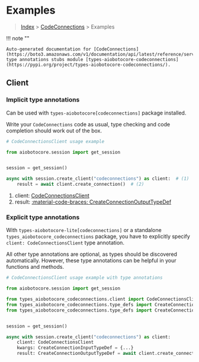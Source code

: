 # Examples

> [Index](../README.md) > [CodeConnections](./README.md) > Examples

!!! note ""

    Auto-generated documentation for [CodeConnections](https://boto3.amazonaws.com/v1/documentation/api/latest/reference/services/codeconnections.html#codeconnections)
    type annotations stubs module [types-aiobotocore-codeconnections](https://pypi.org/project/types-aiobotocore-codeconnections/).

## Client

### Implicit type annotations

Can be used with `types-aiobotocore[codeconnections]` package installed.

Write your `CodeConnections` code as usual,
type checking and code completion should work out of the box.



```python
# CodeConnectionsClient usage example

from aiobotocore.session import get_session


session = get_session()

async with session.create_client("codeconnections") as client:  # (1)
    result = await client.create_connection()  # (2)
```

1. client: [CodeConnectionsClient](./client.md)
2. result: [:material-code-braces: CreateConnectionOutputTypeDef](./type_defs.md#createconnectionoutputtypedef) 






### Explicit type annotations

With `types-aiobotocore-lite[codeconnections]`
or a standalone `types_aiobotocore_codeconnections` package, you have to explicitly specify
`client: CodeConnectionsClient` type annotation.

All other type annotations are optional, as types should be discovered automatically.
However, these type annotations can be helpful in your functions and methods.


```python
# CodeConnectionsClient usage example with type annotations

from aiobotocore.session import get_session

from types_aiobotocore_codeconnections.client import CodeConnectionsClient
from types_aiobotocore_codeconnections.type_defs import CreateConnectionOutputTypeDef
from types_aiobotocore_codeconnections.type_defs import CreateConnectionInputTypeDef


session = get_session()

async with session.create_client("codeconnections") as client:
    client: CodeConnectionsClient
    kwargs: CreateConnectionInputTypeDef = {...}
    result: CreateConnectionOutputTypeDef = await client.create_connection(**kwargs)
```




